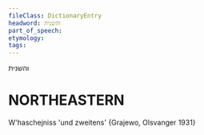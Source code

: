 ```yaml
---
fileClass: DictionaryEntry
headword: והשנית
part_of_speech: 
etymology: 
tags: 
---
```

והשנית

NORTHEASTERN
==============

W'haschejniss 'und zweitens' {Grajewo, Olsvanger 1931}
